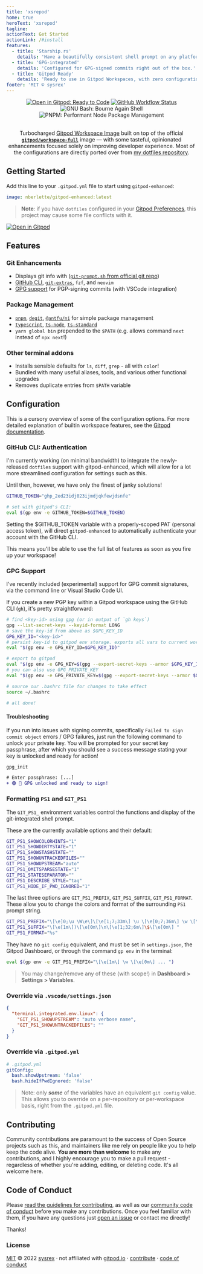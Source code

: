 ```yaml
---
title: 'xsrepod'
home: true
heroText: 'xsrepod'
tagline:
actionText: Get Started
actionLink: /#install
features:
  - title: 'Starship.rs'
    details: 'Have a beautifully consistent shell prompt on any platform.'
  - title: 'GPG-integrated'
    details: 'Configured for GPG-signed commits right out of the box.'
  - title: 'Gitpod Ready'
    details: 'Ready to use in Gitpod Workspaces, with zero configuration.'
footer: 'MIT © sysrex'
---
```


<div align="center" class="badges">
  <a href="https://gitpod.io/#https://github.com/xsre/xsrepod" target="_blank" title="Open in Gitpod: Ready to Code"><img src="https://img.shields.io/badge/Prebuild-READY%20%E2%86%97-8add44.svg?logo=gitpod&style=for-the-badge" alt="Open in Gitpod: Ready to Code" /></a>
  <a href="https://github.com/xsre/xsrepod/actions/workflows/docker-release.yml" title="CI Build Status: Docker Image"><img alt="GitHub Workflow Status" src="https://img.shields.io/github/workflow/status/nberlette/gitpod-enhanced/Release%20Docker%20Image?label=Build&logo=docker&style=for-the-badge&color=8add44"></a>
  <img src="https://img.shields.io/badge/Bash-v5-333.svg?logo=gnubash&logoColor=8add44&style=for-the-badge" alt="GNU Bash: Bourne Again Shell" />
  <img src="https://img.shields.io/badge/PNPM-v7-333.svg?logo=pnpm&style=for-the-badge" alt="PNPM: Performant Node Package Management" />
</div><br>

<div align="center">

Turbocharged [Gitpod Workspace Image](https://hub.docker.com/r/sysrex/xsrepod) built on top of the official
[**`gitpod/workspace-full`**](https://hub.docker.com/r/gitpod/workspace-full) image — with some tasteful, opinionated
enhancements focused solely on improving developer experience. Most of the configurations are directly ported over from
[my dotfiles repository](https://github.com/sysrex/dotfiles).

</div>

## Getting Started

Add this line to your `.gitpod.yml` file to start using `gitpod-enhanced`:

```yaml
image: nberlette/gitpod-enhanced:latest
```

> **Note**: if you have `dotfiles` configured in your [Gitpod Preferences](https://gitpod.io/preferences), this project
> may cause some file conflicts with it.

[![Open in Gitpod](https://gitpod.io/button/open-in-gitpod.svg)](https://gitpod.io/#https://github.com/xsre/xsrepod)

## Features

### Git Enhancements

- Displays git info with ([`git-prompt.sh` from official git repo](https://git.io/git-ps1))
- [GitHub CLI](https://cli.github.com), [`git-extras`](https://github.com/tj/git-extras), `fzf`, and `neovim`
- [GPG support](#gpg-support) for PGP-signing commits (with VSCode integration)

### Package Management

- [`pnpm`](https://npm.im/pnpm), [`degit`](https://npm.im/degit), [`@antfu/ni`](https://npm.im/@antfu/ni) for simple
  package management
- [`typescript`](https://typescriptlang.org), [`ts-node`](https://npm.im/ts-node),
  [`ts-standard`](https://npm.im/ts-standard)
- `yarn global bin` prepended to the `$PATH` (e.g. allows command `next` instead of `npx next`!)

### Other terminal addons

- Installs sensible defaults for `ls`, `diff`, `grep` - all with `color`!
- Bundled with many useful aliases, tools, and various other functional upgrades
- Removes duplicate entries from `$PATH` variable

## Configuration

This is a cursory overview of some of the configuration options. For more detailed explanation of builtin workspace
features, see the [Gitpod documentation](https://gitpod.io/docs/configuration.html).

### GitHub CLI: Authentication

I'm currently working (on minimal bandwidth) to integrate the newly-released `dotfiles` support with gitpod-enhanced,
which will allow for a lot more streamlined configuration for settings such as this.

Until then, however, we have only the finest of janky solutions!

```bash
GITHUB_TOKEN="ghp_2ed23idj023ijmdjqkfewjdsnfe"

# set with gitpod's CLI:
eval $(gp env -e GITHUB_TOKEN=$GITHUB_TOKEN)
```

Setting the $GITHUB_TOKEN variable with a properly-scoped PAT (personal access token), will direct `gitpod-enhanced` to
automatically authenticate your account with the GitHub CLI.

This means you'll be able to use the full list of features as soon as you fire up your workspace!

### GPG Support

I've recently included (experimental) support for GPG commit signatures, via the command line or Visual Studio Code UI.

If you create a new PGP key within a Gitpod workspace using the GitHub CLI (`gh`), it's pretty straightforward:

```bash
# find <key-id> using gpg (or in output of `gh keys`)
gpg --list-secret-keys --keyid-format LONG
# save the key-id from above as $GPG_KEY_ID
GPG_KEY_ID="<key-id>"
# persist key-id to gitpod env storage. exports all vars to current workspace
eval "$(gp env -e GPG_KEY_ID=$GPG_KEY_ID)"
```

```bash
# export to gitpod
eval "$(gp env -e GPG_KEY=$(gpg --export-secret-keys --armor $GPG_KEY_ID | base64 -w 0))"
# you can also use GPG_PRIVATE_KEY
eval "$(gp env -e GPG_PRIVATE_KEY=$(gpg --export-secret-keys --armor $GPG_KEY_ID | base64 -w 0))"

# source our .bashrc file for changes to take effect
source ~/.bashrc

# all done!
```

#### Troubleshooting

If you run into issues with signing commits, specifically `Failed to sign commit object` errors / GPG failures, just run
the following command to unlock your private key. You will be prompted for your secret key passphrase, after which you
should see a success message stating your key is unlocked and ready for action!

```diff
gpg_init

# Enter passphrase: [...]
+ 🟢 🔐 GPG unlocked and ready to sign!
```

### Formatting `PS1` and `GIT_PS1`

The `GIT_PS1_` environment variables control the functions and display of the git-integrated shell prompt.

These are the currently available options and their default:

```bash
GIT_PS1_SHOWCOLORHINTS="1"
GIT_PS1_SHOWDIRTYSTATE="1"
GIT_PS1_SHOWSTASHSTATE=""
GIT_PS1_SHOWUNTRACKEDFILES=""
GIT_PS1_SHOWUPSTREAM="auto"
GIT_PS1_OMITSPARSESTATE="1"
GIT_PS1_STATESEPARATOR=""
GIT_PS1_DESCRIBE_STYLE="tag"
GIT_PS1_HIDE_IF_PWD_IGNORED="1"
```

The last three options are `GIT_PS1_PREFIX`, `GIT_PS1_SUFFIX`, `GIT_PS1_FORMAT`. These allow you to change the colors
and format of the surrounding `PS1` prompt string.

```bash
GIT_PS1_PREFIX="\[\e]0;\u \W\e\]\[\e[1;7;33m\] \u \[\e[0;7;36m\] \w \[\e[0;1m\] git:("
GIT_PS1_SUFFIX="\[\e[1m\])\[\e[0m\]\n\[\e[1;32;6m\]\$\[\e[0m\] "
GIT_PS1_FORMAT="%s"
```

They have no `git config` equivalent, and must be set in `settings.json`, the Gitpod Dashboard, or through the command
`gp env` in the terminal:

```bash
eval $(gp env -e GIT_PS1_PREFIX="\[\e[1m\] \w \[\e[0m\] ... ")
```

> You may change/remove any of these (with scope!) in **Dashboard > Settings > Variables**.

### Override via `.vscode/settings.json`

```json [.vscode/settings.json]
{
  "terminal.integrated.env.linux": {
    "GIT_PS1_SHOWUPSTREAM": "auto verbose name",
    "GIT_PS1_SHOWUNTRACKEDFILES": ""
  }
}
```

### Override via `.gitpod.yml`

```yaml
# .gitpod.yml
gitConfig:
  bash.showUpstream: 'false'
  bash.hideIfPwdIgnored: 'false'
```

> Note: only **_some_** of the variables have an equivalent `git config` value. This allows you to override on a
> per-repository or per-workspace basis, right from the `.gitpod.yml` file.

## Contributing

Community contributions are paramount to the success of Open Source projects such as this, and maintainers like me rely
on people like you to help keep the code alive. **You are more than welcome** to make any contributions, and I highly
encourage you to make a pull request - regardless of whether you're adding, editing, or deleting code. It's all welcome
here.

## Code of Conduct

Please [read the guidelines for contributing](./contribute), as well as our [community code of conduct](./conduct)
before you make any contributions. Once you feel familiar with them, if you have any questions just
[open an issue](https://github.com/xsre/xsrepod/issues) or contact me directly!

Thanks!

### License

[MIT](https://mit-license.org) © 2022 [sysrex](https://github.com/sysrex) &middot; not affiliated with
[gitpod.io](https://gitpod.io) &middot; [contribute](./contribute) &middot; [code of conduct](./conduct)
